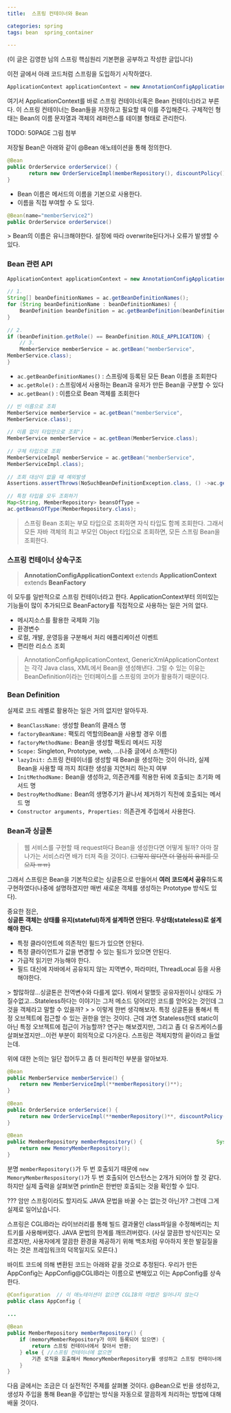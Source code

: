 ```yaml
---
title:  스프링 컨테이너와 Bean

categories: spring 
tags: bean  spring_container
 
---
```


  
(이 글은 김영한 님의 스프링 핵심원리 기본편을 공부하고 작성한 글입니다)  
  
이전 글에서 아래 코드처럼 스프링을 도입하기 시작하였다.  
  
```java  
ApplicationContext applicationContext = new AnnotationConfigApplicationContext(AppConfig.class);  
```  
  
여기서 ApplicationContext를 바로 스프링 컨테이너(혹은 Bean 컨테이너)라고 부른다. 이 스프링 컨테이너는 Bean들을 저장하고 필요할 때 이를 주입해준다. 구체적인 형태는 Bean의 이름 문자열과 객체의 레퍼런스를 테이블 형태로 관리한다.  
  
TODO: 50PAGE 그림 첨부  
  
저장될 Bean은 아래와 같이 @Bean 애노테이션을 통해 정의한다.  
  
```java  
@Bean  
public OrderService orderService() {  
       return new OrderServiceImpl(memberRepository(), discountPolicy());  
}  
```  
  
- Bean 이름은 메서드의 이름을 기본으로 사용한다.  
- 이름을 직접 부여할 수 도 있다.  
```java  
@Bean(name="memberService2")  
public OrderService orderService()  
```  
  
<Caution>  
> Bean의 이름은 유니크해야한다. 설정에 따라 overwrite된다거나 오류가 발생할 수 있다.    
  
  
### Bean 관련 API  
  
```java  
ApplicationContext applicationContext = new AnnotationConfigApplicationContext(AppConfig.class);  
  
// 1.  
String[] beanDefinitionNames = ac.getBeanDefinitionNames();  
for (String beanDefinitionName : beanDefinitionNames) {  
    BeanDefinition beanDefinition = ac.getBeanDefinition(beanDefinitionName);  
}  
  
// 2.  
if (beanDefinition.getRole() == BeanDefinition.ROLE_APPLICATION) {  
    // 3.  
    MemberService memberService = ac.getBean("memberService",  
MemberService.class);  
}  
```  
  
- `ac.getBeanDefinitionNames()` : 스프링에 등록된 모든 Bean 이름을 조회한다  
- `ac.getRole()` : 스프링에서 사용하는 Bean과 유저가 만든 Bean을 구분할 수 있다  
- `ac.getBean()` : 이름으로 Bean 객체를 조회한다  
  
```java  
// 빈 이름으로 조회  
MemberService memberService = ac.getBean("memberService",  
MemberService.class);  
  
// 이름 없이 타입만으로 조회")  
MemberService memberService = ac.getBean(MemberService.class);  
  
// 구체 타입으로 조회  
MemberServiceImpl memberService = ac.getBean("memberService",  
MemberServiceImpl.class);  
  
// 조회 대상이 없을 때 예외발생  
Assertions.assertThrows(NoSuchBeanDefinitionException.class, () ->ac.getBean("xxxxx", MemberService.class));  
  
// 특정 타입을 모두 조회하기  
Map<String, MemberRepository> beansOfType =  
ac.getBeansOfType(MemberRepository.class);  
```  
  
> 스프링 Bean 조회는 부모 타입으로 조회하면 자식 타입도 함께 조회한다. 그래서 모든 자바 객체의 최고 부모인 Object 타입으로 조회하면, 모든 스프링 Bean을 조회한다.    
  
  
### 스프링 컨테이너 상속구조  
  
> **AnnotationConfigApplicationContext** extends **ApplicationContext** extends **BeanFactory**    
  
이 모두를 일반적으로 스프링 컨테이너라고 한다. ApplicationContext부터 의미있는 기능들이 많이 추가되므로 BeanFactory를 직접적으로 사용하는 일은 거의 없다.  
  
- 메시지소스를 활용한 국제화 기능  
- 환경변수  
- 로컬, 개발, 운영등을 구분해서 처리 애플리케이션 이벤트  
- 편리한 리소스 조회  
  
  
> AnnotationConfigApplicationContext, GenericXmlApplicationContext는 각각 Java class, XML에서 Bean을 생성해낸다. 그럴 수 있는 이유는 BeanDefinition이라는 인터페이스를 스프링의 코어가 활용하기 때문이다.    
  
### Bean Definition  
실제로 코드 레벨로 활용하는 일은 거의 없지만 알아두자.  
  
- `BeanClassName:` 생성할 Bean의 클래스 명  
- `factoryBeanName:` 팩토리 역할의Bean을 사용할 경우 이름  
- `factoryMethodName:` Bean을 생성할 팩토리 메서드 지정  
- `Scope:` Singleton, Prototype, web, ...(나중 글에서 소개한다)  
- `lazyInit:` 스프링 컨테이너를 생성할 때 Bean을 생성하는 것이 아니라, 실제 Bean을 사용할 때 까지 최대한 생성을 지연처리 하는지 여부  
- `InitMethodName:` Bean을 생성하고, 의존관계를 적용한 뒤에 호출되는 초기화 메서드 명  
- `DestroyMethodName:` Bean의 생명주기가 끝나서 제거하기 직전에 호출되는 메서드 명  
- `Constructor arguments, Properties:` 의존관계 주입에서 사용한다.  
  
  
### Bean과 싱글톤  
  
> 웹 서비스를 구현할 때 request마다 Bean을 생성한다면 어떻게 될까? 아마 잘나가는 서비스라면 배가 터져 죽을 것이다. ~~(그렇지 않다면 더 열심히 유저를 모으자 ㅠㅠ)~~    
  
그래서 스프링은 Bean을 기본적으로는 싱글톤으로 만들어서 **여러 코드에서 공유**하도록 구현하였다(나중에 설명하겠지만 매번 새로운 객체를 생성하는 Prototype 방식도 있다).  
  
중요한 점은,  
**싱글톤 객체는 상태를 유지(stateful)하게 설계하면 안된다. 무상태(stateless)로 설계해야 한다.**  
  
- 특정 클라이언트에 의존적인 필드가 있으면 안된다.  
- 특정 클라이언트가 값을 변경할 수 있는 필드가 있으면 안된다.  
- 가급적 읽기만 가능해야 한다.  
- 필드 대신에 자바에서 공유되지 않는 지역변수, 파라미터, ThreadLocal 등을 사용해야한다.  
  
<Question>  
> 할많하않...싱글톤은 전역변수와 다를게 없다. 위에서 말했듯 공유자원이니 상태도 가질수없고...Stateless하다는 이야기는 그저 메소드 덩어리인 코드를 얻어오는 것인데 그것을 객체라고 말할 수 있을까?    
>     
> 이렇게 한번 생각해보자. 특정 싱글톤을 통해서 특정 오브젝트에 접근할 수 있는 권한을 얻는 것이다. 근데 과연 Stateless한데 static이 아닌 특정 오브젝트에 접근이 가능할까? 연구는 해보겠지만, 그리고 좀 더 유즈케이스를 살펴보겠지만...이런 부분이 회의적으로 다가온다. 스프링은 객체지향의 끝이라고 들었는데.    
  
  
위에 대한 논의는 일단 접어두고 좀 더 원리적인 부분을 알아보자.  
  
```java  
@Bean  
public MemberService memberService() {  
	return new MemberServiceImpl(**memberRepository()**);  
}  
    
@Bean  
public OrderService orderService() {  
	return new OrderServiceImpl(**memberRepository()**, discountPolicy());  
}  
  
@Bean  
public MemberRepository memberRepository() {			  			System.out.println("call AppConfig.memberRepository");  
	return new MemoryMemberRepository();  
}  
```  
  
분명 `memberRepository()`가 두 번 호출되기 때문에 `new MemoryMemberRespository()`가 두 번 호출되어 인스턴스는 2개가 되어야 할 것 같다. 하지만 실제 출력을 살펴보면 println은 한번만 호출되는 것을 확인할 수 있다.  
  
??? 암만 스프링이라도 할지라도 JAVA 문법을 바꿀 수는 없는것 아닌가? 그런데 그게 실제로 일어났습니다.  
  
스프링은 CGLIB라는 라이브러리를 통해 빌드 결과물인 class파일을 수정해버리는 치트키를 사용해버렸다. JAVA 문법의 한계를 깨뜨려버렸다. (사실 깔끔한 방식인지는 모르겠지만, 사용자에게 깔끔한 환경을 제공하기 위해 백조처럼 우아하지 못한 발길질을 하는 것은 프레임워크의 덕목일지도 모른다.)  
  
바이트 코드에 의해 변환된 코드는 아래와 같을 것으로 추정된다. 우리가 만든 AppConfig는 AppConfig@CGLIB라는 이름으로 변해있고 이는 AppConfig를 상속한다.   
  
```java  
@Configuration	// 이 애노테이션이 없으면 CGLIB의 마법은 일어나지 않는다  
public class AppConfig {  
  
...  
  
@Bean  
public MemberRepository memberRepository() {  
	if (memoryMemberRepository가 이미 등록되어 있으면) {  
		return 스프링 컨테이너에서 찾아서 반환;  
	} else { //스프링 컨테이너에 없으면  
		기존 로직을 호출해서 MemoryMemberRepository를 생성하고 스프링 컨테이너에 등록 return 반환  
	}  
}  
```  
  
  
  
다음 글에서는 조금은 더 실전적인 주제를 살펴볼 것이다. @Bean으로 빈을 생성하고, 생성자 주입을 통해 Bean을 주입받는 방식을 자동으로 깔끔하게 처리하는 방법에 대해 배울 것이다.  
